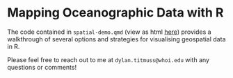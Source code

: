 # Mapping Oceanographic Data with R

The code contained in `spatial-demo.qmd` (view as html [here](https://fdylant.github.io/spatial-demo/spatial-demo.html)) provides a walkthrough of several options and strategies for visualising geospatial data in R.

Please feel free to reach out to me at `dylan.titmuss@whoi.edu` with any questions or comments!
